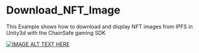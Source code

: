 # Download_NFT_Image
This Example shows how to download and display NFT images from IPFS in Unity3d with the ChainSafe gaming SDK


[![IMAGE ALT TEXT HERE](https://img.youtube.com/vi/Uv4CnwtXDB0/0.jpg)](https://www.youtube.com/watch?v=-yc_n1uRb9M)
